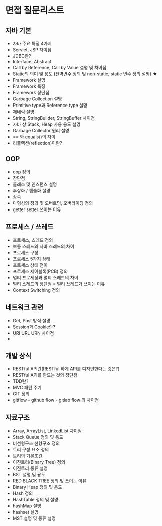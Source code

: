 # 면접 질문리스트

## 자바 기본

- 자바 주요 특징 4가지
- Servlet, JSP 차이점
- JDBC란?
- Interface, Abstract
- Call by Reference, Call by Value 설명 및 차이점
- Static의 의미 및 용도 (전역변수 정의 및 non-static, static 변수 정의 설명)  ★
- Framework 설명
- Framework 특징
- Framework 장단점
- Garbage Collection 설명
- Primitive type과 Reference type 설명
- 제네릭 설명
- String, StringBuilder, StringBuffer 차이점
- 자바 상 Stack, Heap 사용 용도 설명
- Garbage Collector 원리 설명
- == 와 equals()의 차이
- 리플렉션(reflection)이란?

## OOP

- oop 정의
- 장단점
- 클래스 및 인스턴스 설명
- 추상화 / 캡술화 설명
- 상속
- 다형성의 정의 및 오버로딩, 오버라이딩 정의
- getter setter 쓰이는 이유

## 프로세스 / 쓰레드

- 프로세스, 스레드 정의
- 보통 스레드와 자바 스레드의 차이
- 프로세스 구성
- 프로세스 5가지 상태
- 프로세스 상태 전이
- 프로세스 제어블록(PCB) 정의
- 멀티 프로세싱과 멀티 스레드의 차이
- 멀티 스레드의 장단점 = 멀티 쓰레드가 쓰이는 이유
- Context Switching 정의

## 네트워크 관련

- Get, Post 방식 설명
- Session과 Cookie란?
- URI URL URN 차이점
- 

## 개발 상식

- RESTful API란(RESTful 하게 API를 디자인한다는 것은?)
- RESTful API를 만드는 것의 장단점
- TDD란?
- MVC 패턴 주기
- GIT 정의
- gitflow - github flow - gitlab flow 의 차이점

## 자료구조

- Array, ArrayList, LinkedList 차이점
- Stack Queue 정의 및 용도
- 비선형구조 선형구조 정의
- 트리 구성 요소 정의
- 트리의 기본조건
- 이진트리(Binary Tree) 정의
- 이진트리 종류 설명
- BST 설명 및 용도
- RED BLACK TREE 정의 및 쓰이는 이유
- Binary Heap 정의 및 용도
- Hash 정의
- HashTable 정의 및 설명
- hashMap 설명
- hashset 설명
- MST 설명 및 종류 설명

